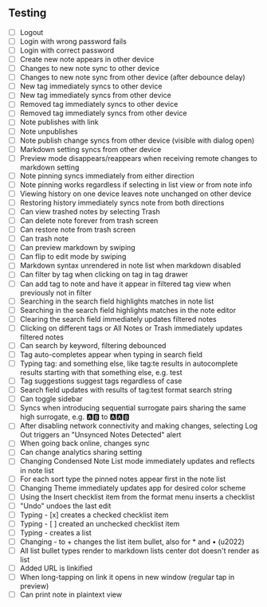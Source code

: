 ## Testing

- [ ] Logout
- [ ] Login with wrong password fails
- [ ] Login with correct password
- [ ] Create new note appears in other device
- [ ] Changes to new note sync to other device
- [ ] Changes to new note sync from other device (after debounce delay)
- [ ] New tag immediately syncs to other device
- [ ] New tag immediately syncs from other device
- [ ] Removed tag immediately syncs to other device
- [ ] Removed tag immediately syncs from other device
- [ ] Note publishes with link
- [ ] Note unpublishes
- [ ] Note publish change syncs from other device (visible with dialog open)
- [ ] Markdown setting syncs from other device
- [ ] Preview mode disappears/reappears when receiving remote changes to markdown setting
- [ ] Note pinning syncs immediately from either direction
- [ ] Note pinning works regardless if selecting in list view or from note info
- [ ] Viewing history on one device leaves note unchanged on other device
- [ ] Restoring history immediately syncs note from both directions
- [ ] Can view trashed notes by selecting Trash
- [ ] Can delete note forever from trash screen
- [ ] Can restore note from trash screen
- [ ] Can trash note
- [ ] Can preview markdown by swiping
- [ ] Can flip to edit mode by swiping
- [ ] Markdown syntax unrendered in note list when markdown disabled
- [ ] Can filter by tag when clicking on tag in tag drawer
- [ ] Can add tag to note and have it appear in filtered tag view when previously not in filter
- [ ] Searching in the search field highlights matches in note list
- [ ] Searching in the search field highlights matches in the note editor
- [ ] Clearing the search field immediately updates filtered notes
- [ ] Clicking on different tags or All Notes or Trash immediately updates filtered notes
- [ ] Can search by keyword, filtering debounced
- [ ] Tag auto-completes appear when typing in search field
- [ ] Typing tag: and something else, like tag:te results in autocomplete results starting with that something else, e.g. test
- [ ] Tag suggestions suggest tags regardless of case
- [ ] Search field updates with results of tag:test format search string
- [ ] Can toggle sidebar
- [ ] Syncs when introducing sequential surrogate pairs sharing the same high surrogate, e.g. 🅰🅱 to 🅰🅰🅱
- [ ] After disabling network connectivity and making changes, selecting Log Out triggers an "Unsynced Notes Detected" alert
- [ ] When going back online, changes sync
- [ ] Can change analytics sharing setting
- [ ] Changing Condensed Note List mode immediately updates and reflects in note list
- [ ] For each sort type the pinned notes appear first in the note list
- [ ] Changing Theme immediately updates app for desired color scheme
- [ ] Using the Insert checklist item from the format menu inserts a checklist
- [ ] "Undo" undoes the last edit
- [ ] Typing - [x] creates a checked checklist item
- [ ] Typing - [ ] created an unchecked checklist item
- [ ] Typing - creates a list
- [ ] Changing - to + changes the list item bullet, also for * and • (u2022)
- [ ] All list bullet types render to markdown lists center dot doesn't render as list
- [ ] Added URL is linkified
- [ ] When long-tapping on link it opens in new window (regular tap in preview)
- [ ] Can print note in plaintext view
